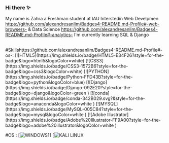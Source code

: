 ### Hi there ✨
 My name is Zahra a Freshman student at IAU
 Interstedin Web Develpmen https://github.com/alexandresanlim/Badges4-README.md-Profile#-web-browsers- & Data Science https://github.com/alexandresanlim/Badges4-README.md-Profile#-analytics-
 I'm currently learning SQL & Django

 <br/>
 #Skillshttps://github.com/alexandresanlim/Badges4-README.md-Profile#-os-:
[![HTML5](https://img.shields.io/badge/HTML5-E34F26?style=for-the-badge&logo=html5&logoColor=white)
[![CSS3](https://img.shields.io/badge/CSS3-1572B6?style=for-the-badge&logo=css3&logoColor=white)
[![PYTHON](https://img.shields.io/badge/Python-FFD43B?style=for-the-badge&logo=python&logoColor=blue)
[![Django](https://img.shields.io/badge/Django-092E20?style=for-the-badge&logo=django&logoColor=green
)
[![conda](https://img.shields.io/badge/conda-342B029.svg?&style=for-the-badge&logo=anaconda&logoColor=white
)
[![MYSQL](https://img.shields.io/badge/MySQL-005C84?style=for-the-badge&logo=mysql&logoColor=white
)
[![Adobe Illustrator](https://img.shields.io/badge/Adobe%20Illustrator-FF9A00?style=for-the-badge&logo=adobe%20illustrator&logoColor=white
)


 </br>
 
 #OS :
 [![WINDOWS11](https://img.shields.io/badge/Windows_11-0078d4?style=for-the-badge&logo=windows-11&logoColor=white
)
[![KALI LINUX](https://img.shields.io/badge/Kali_Linux-557C94?style=for-the-badge&logo=kali-linux&logoColor=white
)

</br>



 
<!--
**ZahraHN-03/ZahraHN-03** is a ✨ _special_ ✨ repository because its `README.md` (this file) appears on your GitHub profile.

Here are some ideas to get you started:

- 🔭 I’m currently working on ...
- 🌱 I’m currently learning ...
- 👯 I’m looking to collaborate on ...
- 🤔 I’m looking for help with ...
- 💬 Ask me about ...
- 📫 How to reach me: ...
- 😄 Pronouns: ...
- ⚡ Fun fact: ...
-->
